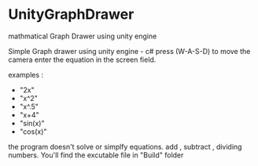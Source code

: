 # UnityGraphDrawer
mathmatical Graph Drawer using unity engine

Simple Graph drawer using unity engine - c#
press (W-A-S-D) to move the camera
enter the equation in the screen field.

examples : 

- "2x"
- "x^2"
- "x^.5"
- "x+4"
- "sin(x)"
- "cos(x)"

the program doesn't solve or simplfy equations. add , subtract , dividing  numbers.
You'll find the excutable file in "Build" folder
